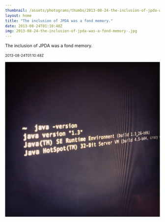 ```yaml
---
thumbnail: /assets/photograms/thumbs/2013-08-24-the-inclusion-of-jpda-was-a-fond-memory-.jpg
layout: home
title: "The inclusion of JPDA was a fond memory."
date: 2013-08-24T01:10:48Z
img: 2013-08-24-the-inclusion-of-jpda-was-a-fond-memory-.jpg
---
```


The inclusion of JPDA was a fond memory.

<small>2013-08-24T01:10:48Z</small>

![The inclusion of JPDA was a fond memory.](/assets/photograms/original/2013-08-24-the-inclusion-of-jpda-was-a-fond-memory-.jpg)
